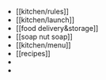 - [[kitchen/rules]]
- [[kitchen/launch]]
- [[food delivery&storage]]
- [[soap nut soap]]
- [[kitchen/menu]]
- [[recipes]]
-
-